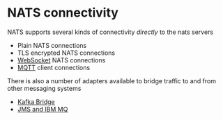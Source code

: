 # NATS connectivity

NATS supports several kinds of connectivity _directly_ to the nats servers

* Plain NATS connections
* TLS encrypted NATS connections
* [WebSocket](https://github.com/nats-io/nats.ws) NATS connections
* [MQTT](/nats-server/configuration/mqtt/) client connections

There is also a number of adapters available to bridge traffic to and from other messaging systems

* [Kafka Bridge](https://github.com/nats-io/nats-kafka)
* [JMS and IBM MQ](https://github.com/nats-io/nats-jms-bridge)